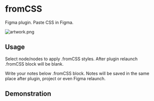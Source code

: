 # fromCSS

Figma plugin. Paste CSS in Figma.

![artwork.png](https://i.imgur.com/Cngxjoe.png)

## Usage
Select node/nodes to apply .fromCSS styles. After plugin relaunch .fromCSS block will be blank.

Write your notes below .fromCSS block. Notes will be saved in the same place after plugin, project or even Figma relaunch.

## Demonstration
